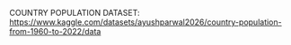 COUNTRY POPULATION DATASET: https://www.kaggle.com/datasets/ayushparwal2026/country-population-from-1960-to-2022/data
